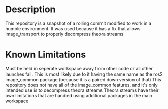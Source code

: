 # Description
This repository is a snapshot of a rolling commit modified to work in a humble environment. It was used because it has a fix that allows image_transport to properly decompress theora streams

# Known Limitations
Must be held in seperate workspace away from other code or all other launches fail. This is most likely due to it having the same name as the ros2 image_common package (because it is a paired down version of that)
This repository does not have all of the image_common features, and it's only intended use is to decompress theora streams
Theora streams have their own limitations that are handled using additional packages in the main workspace
